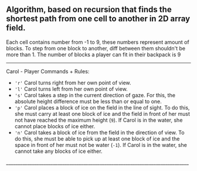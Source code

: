 Algorithm, based on recursion that finds the shortest path from one cell to another in 2D array field.
--
Each cell contains number from -1 to 9, these numbers represent amount of blocks.
To step from one block to another, diff between them shouldn't be more than 1.
The number of blocks a player can fit in their backpack is 9
______________________________________________________________________________
Carol - Player
Commands + Rules:
<ul>
<li><code>'r'</code> Carol turns right from her own point of view.</li>
<li><code>'l'</code> Carol turns left from her own point of view.</li>
<li><code>'s'</code> Carol takes a step in the current direction of gaze. For this, the absolute height difference must be less than or equal to one.</li>
<li><code>'p'</code>  Carol places a block of ice on the field in the line of sight. To do this, she must carry at least one block of ice and the field in front of her must not have reached the maximum height (<code>9</code>). If Carol is in the water, she cannot place blocks of ice either.</li>
<li><code>'n'</code> Carol takes a block of ice from the field in the direction of view. To do this, she must be able to pick up at least one block of ice and the space in front of her must not be water (<code>-1</code>). If Carol is in the water, she cannot take any blocks of ice either.</li>
</ul>
______________________________________________________________________________
